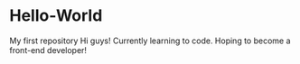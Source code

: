 # Hello-World
My first repository
Hi guys! Currently learning to code. Hoping to become a front-end developer!
